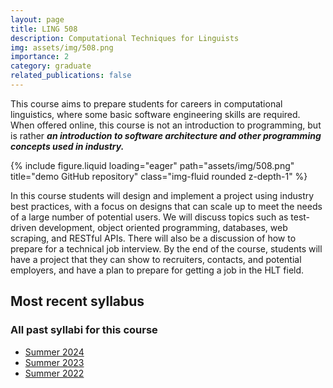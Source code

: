 ```yaml
---
layout: page
title: LING 508
description: Computational Techniques for Linguists
img: assets/img/508.png
importance: 2
category: graduate
related_publications: false
---
```


This course aims to prepare students for careers in computational linguistics, where some basic software engineering skills are required. When offered online, this course is not an introduction to programming, but is rather ***an introduction to software architecture and other programming concepts used in industry.***

<div class="row justify-content-sm-center">
    <div class="col-sm mt-3 mt-md-0">
        {% include figure.liquid loading="eager" path="assets/img/508.png" title="demo GitHub repository" class="img-fluid rounded z-depth-1" %}
    </div>
</div>

In this course students will design and implement a project using industry best practices,
with a focus on designs that can scale up to meet the needs of a large number of potential
users. We will discuss topics such as test-driven development, object oriented programming,
databases, web scraping, and RESTful APIs. There will also be a discussion of how to
prepare for a technical job interview. By the end of the course, students will have a project
that they can show to recruiters, contacts, and potential employers, and have a plan to
prepare for getting a job in the HLT field.

## Most recent syllabus

<div class="row justify-content-sm-center">
  <div class="col-sm mt-3 mt-md-0">
    <object data="../../assets/pdf/LING508-2024Sum-Jackson.pdf" type='application/pdf' width="100%" height="800">
    </object>
  </div>
</div>

### All past syllabi for this course

* [Summer 2024](../../assets/pdf/LING508-2024Sum-Jackson.pdf)
* [Summer 2023](../../assets/pdf/LING508-2023Sum-Jackson.pdf)
* [Summer 2022](../../assets/pdf/LING508-2022Sum-Jackson.pdf)
